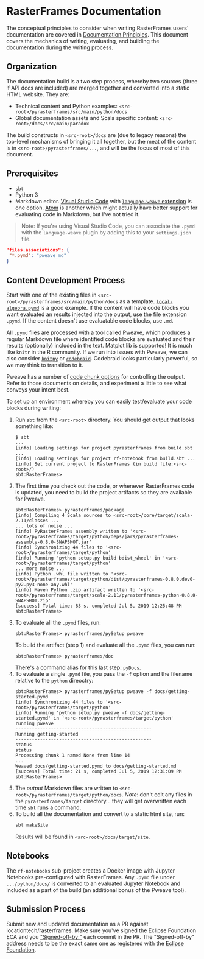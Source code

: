 # RasterFrames Documentation

The conceptual principles to consider when writing RasterFrames users' documentation are covered in [Documentation Principles](documentation-principles.md). This document covers the mechanics of writing, evaluating, and building the documentation during the writing process.

## Organization

The documentation build is a two step process, whereby two sources (three if API docs are included) are merged together and converted into a static HTML website. They are:

* Technical content and Python examples: `<src-root>/pyrasterframes/src/main/python/docs`
* Global documentation assets and Scala specific content: `<src-root>/docs/src/main/paradox`

The build constructs in `<src-root>/docs` are (due to legacy reasons) the top-level mechanisms of bringing it all together, but the meat of the content is in  `<src-root>/pyrasterframes/...`, and will be the focus of most of this document.

## Prerequisites

* [`sbt`](https://www.scala-sbt.org/)
* Python 3
* Markdown editor. [Visual Studio Code](https://code.visualstudio.com/) with [`language-weave` extension](https://marketplace.visualstudio.com/items?itemName=jameselderfield.language-weave) is one option. [Atom](https://atom.io/) is another which might actually have better support for evaluating code in Markdown, but I've not tried it.

> Note: If you're using Visual Studio Code, you can associate the `.pymd` with the `language-weave` plugin by adding this to your `settings.json` file.
      
```json
"files.associations": {
 "*.pymd": "pweave_md"
}
```

## Content Development Process

Start with one of the existing files in `<src-root>/pyrasterframes/src/main/python/docs` as a template. [`local-algebra.pymd`](../pyrasterframes/src/main/python/docs/local-algebra.pymd) is a good example. If the content will have code blocks you want evaluated an results injected into the output, use the file extension `.pymd`. If the content doesn't use evaluatable code blocks, use `.md`.

All `.pymd` files are processed with a tool called [Pweave](http://mpastell.com/pweave), which produces a regular Markdown file where identified code blocks are evaluated and their results (optionally) included in the text. Matplot lib is supported! It is much like `knitr` in the R community. If we run into issues with Pweave, we can also consider [`knitpy`](https://github.com/jankatins/knitpy) or [`codebraid`](https://github.com/gpoore/codebraid). Codebraid looks particularly powerful, so we may think to transition to it.

Pweave has a number of [code chunk options](http://mpastell.com/pweave/chunks.html) for controlling the output. Refer to those documents on details, and experiment a little to see what conveys your intent best.

To set up an environment whereby you can easily test/evaluate your code blocks during writing:

1. Run `sbt` from the `<src-root>` directory. You should get output that looks something like:  
    ```
    $ sbt
    ...
    [info] Loading settings for project pyrasterframes from build.sbt ...
    [info] Loading settings for project rf-notebook from build.sbt ...
    [info] Set current project to RasterFrames (in build file:<src-root>/)
    sbt:RasterFrames>    
    ```  
2. The first time you check out the code, or whenever RasterFrames code is updated, you need to build the project artifacts so they are available for Pweave.
    ```
    sbt:RasterFrames> pyrasterframes/package
    [info] Compiling 4 Scala sources to <src-root>/core/target/scala-2.11/classes ...
   ... lots of noise ...
   [info] PyRasterFrames assembly written to '<src-root>/pyrasterframes/target/python/deps/jars/pyrasterframes-assembly-0.8.0-SNAPSHOT.jar'
   [info] Synchronizing 44 files to '<src-root>/pyrasterframes/target/python'
   [info] Running 'python setup.py build bdist_wheel' in '<src-root>/pyrasterframes/target/python'
   ... more noise ...
   [info] Python .whl file written to '<src-root>/pyrasterframes/target/python/dist/pyrasterframes-0.8.0.dev0-py2.py3-none-any.whl'
   [info] Maven Python .zip artifact written to '<src-root>/pyrasterframes/target/scala-2.11/pyrasterframes-python-0.8.0-SNAPSHOT.zip' 
    [success] Total time: 83 s, completed Jul 5, 2019 12:25:48 PM
    sbt:RasterFrames>
    ```
3. To evaluate all the `.pymd` files, run:
    ```
    sbt:RasterFrames> pyrasterframes/pySetup pweave
    ```
    To build the artifact (step 1) and evaluate all the `.pymd` files, you can run:
    ```
    sbt:RasterFrames> pyrasterframes/doc
    ```
    There's a command alias for this last step: `pyDocs`.
4. To evaluate a single `.pymd` file, you pass the `-f` option and the  filename relative to the `python` direoctry:
    ```
    sbt:RasterFrames> pyrasterframes/pySetup pweave -f docs/getting-started.pymd
    [info] Synchronizing 44 files to '<src-root>/pyrasterframes/target/python'
    [info] Running 'python setup.py pweave -f docs/getting-started.pymd' in '<src-root>/pyrasterframes/target/python'
    running pweave
    --------------------------------------------------
    Running getting-started
    --------------------------------------------------
    status
    status
    Processing chunk 1 named None from line 14
    ...
    Weaved docs/getting-started.pymd to docs/getting-started.md
    [success] Total time: 21 s, completed Jul 5, 2019 12:31:09 PM
    sbt:RasterFrames>
    ```
5. The _output_ Markdown files are written to `<src-root>/pyrasterframes/target/python/docs`. _Note_: don't edit any files in the `pyrasterframes/target` directory... they will get overwritten each time `sbt` runs a command.
6. To build all the documentation and convert to a static html site, run:
    ```bash
    sbt makeSite
    ``` 
    Results will be found in `<src-root>/docs/target/site`.

## Notebooks

The `rf-notebooks` sub-project creates a Docker image with Jupyter Notebooks pre-configured with RasterFrames. Any `.pymd` file under `.../python/docs/` is converted to an evaluated Jupyter Notebook and included as a part of the build (an additional bonus of the Pweave tool). 

## Submission Process

Submit new and updated documentation as a PR against locationtech/rasterframes. Make sure you've signed the Eclipse Foundation ECA and you ["Signed-off-by:"](https://stackoverflow.com/questions/1962094/what-is-the-sign-off-feature-in-git-for) each commit in the PR. The "Signed-off-by" address needs to be the exact same one as registered with the [Eclipse Foundation](https://wiki.eclipse.org/Development_Resources/Contributing_via_Git).
